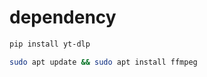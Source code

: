 # dependency

```Bash
pip install yt-dlp
```

```Bash
sudo apt update && sudo apt install ffmpeg
```
